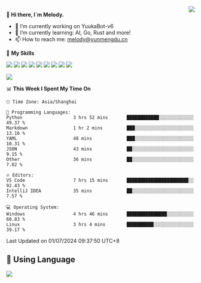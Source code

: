 <a href="#">
  <img align="right" src="https://github-readme-stats.vercel.app/api?username=melodyyuuka&count_private=true&show_icons=true" />
</a>

**👋 Hi there, I`m Melody.**

- 🔭 I’m currently working on YuukaBot-v6
- 🌱 I’m currently learning: AI, Go, Rust and more!
- 📫 How to reach me: melody@yunmengdu.cn

🌟 **My Skills** 

![](https://img.shields.io/badge/-Python-3e74a2?style=flat-square&logo=Python&logoColor=fff)
![](https://img.shields.io/badge/-Java-007396?style=flat-square&logo=OpenJDK&logoColor=fff)
![](https://img.shields.io/badge/-Node.js-339933?style=flat-square&logo=Node.js&logoColor=fff)
![](https://img.shields.io/badge/-Git-f05032?style=flat-square&logo=git&logoColor=fff)
![](https://img.shields.io/badge/-PostgreSQL-4169e1?style=flat-square&logo=PostgreSQL&logoColor=fff)
![](https://img.shields.io/badge/-Rust-000000?style=flat-square&logo=rust&logoColor=fff)
![](https://img.shields.io/badge/-VSCode-007acc?style=flat-square&logo=Visual-Studio-Code&logoColor=fff)
![](https://img.shields.io/badge/-FastAPI-009688?style=flat-square&logo=FastAPI&logoColor=fff)
![](https://img.shields.io/badge/-Linux-000000?style=flat-square&logo=Linux&logoColor=fff)


![](https://wakatime.com/badge/user/fa6dc0e2-47c5-4d2d-ae45-69fec6f2122c.svg)

<!--START_SECTION:waka-->
📊 **This Week I Spent My Time On** 

```text
🕑︎ Time Zone: Asia/Shanghai

💬 Programming Languages: 
Python                   3 hrs 52 mins       ████████████░░░░░░░░░░░░░   49.37 % 
Markdown                 1 hr 2 mins         ███░░░░░░░░░░░░░░░░░░░░░░   13.16 % 
YAML                     48 mins             ███░░░░░░░░░░░░░░░░░░░░░░   10.31 % 
JSON                     43 mins             ██░░░░░░░░░░░░░░░░░░░░░░░    9.15 % 
Other                    36 mins             ██░░░░░░░░░░░░░░░░░░░░░░░    7.82 % 

🔥 Editors: 
VS Code                  7 hrs 15 mins       ███████████████████████░░   92.43 % 
IntelliJ IDEA            35 mins             ██░░░░░░░░░░░░░░░░░░░░░░░    7.57 % 

💻 Operating System: 
Windows                  4 hrs 46 mins       ███████████████░░░░░░░░░░   60.83 % 
Linux                    3 hrs 4 mins        ██████████░░░░░░░░░░░░░░░   39.17 % 
```


 Last Updated on 01/07/2024 09:37:50 UTC+8
<!--END_SECTION:waka-->

## 🥰 **Using Language**

![](https://github-readme-stats.vercel.app/api/wakatime?username=MelodyYuyuko&layout=compact&hide_border=true)
